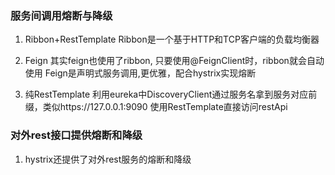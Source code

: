 ### 服务间调用熔断与降级
1. Ribbon+RestTemplate
    Ribbon是一个基于HTTP和TCP客户端的负载均衡器
    
2. Feign
    其实feign也使用了ribbon, 只要使用@FeignClient时，ribbon就会自动使用
    Feign是声明式服务调用,更优雅，配合hystrix实现熔断
    
3. 纯RestTemplate
    利用eureka中DiscoveryClient通过服务名拿到服务对应前缀，类似https://127.0.0.1:9090
    使用RestTemplate直接访问restApi

### 对外rest接口提供熔断和降级
1. hystrix还提供了对外rest服务的熔断和降级
